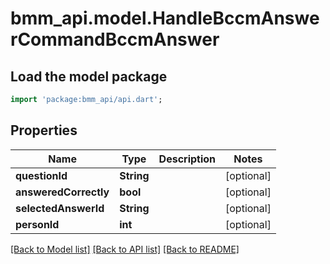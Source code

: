 # bmm_api.model.HandleBccmAnswerCommandBccmAnswer

## Load the model package
```dart
import 'package:bmm_api/api.dart';
```

## Properties
Name | Type | Description | Notes
------------ | ------------- | ------------- | -------------
**questionId** | **String** |  | [optional] 
**answeredCorrectly** | **bool** |  | [optional] 
**selectedAnswerId** | **String** |  | [optional] 
**personId** | **int** |  | [optional] 

[[Back to Model list]](../README.md#documentation-for-models) [[Back to API list]](../README.md#documentation-for-api-endpoints) [[Back to README]](../README.md)


